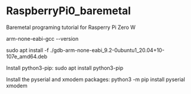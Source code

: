 # RaspberryPi0_baremetal
Baremetal programing tutorial for Rasperry Pi Zero W

arm-none-eabi-gcc --version

sudo apt install -f ./gdb-arm-none-eabi_9.2-0ubuntu1_20.04+10-107e_amd64.deb


Install python3-pip: sudo apt install python3-pip

Install the pyserial and xmodem packages: python3 -m pip install pyserial xmodem
